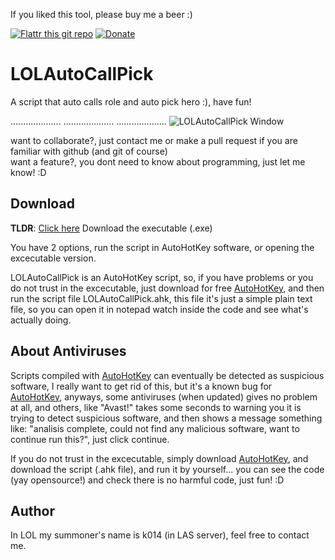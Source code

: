 If you liked this tool, please buy me a beer :)

[![Flattr this git repo](http://api.flattr.com/button/flattr-badge-large.png)](https://flattr.com/submit/auto?user_id=joecabezas&url=https://github.com/joecabezas/LOLAutoCallPick&title=LOLAutoCallPick&language=&tags=github&category=software) [![Donate](https://www.paypalobjects.com/en_GB/i/btn/btn_donate_SM.gif)](
https://www.paypal.com/cgi-bin/webscr?cmd=_s-xclick&hosted_button_id=NPEG3C3DV2YCL)

LOLAutoCallPick
===========

A script that auto calls role and auto pick hero :), have fun!

....................
....................
....................
![LOLAutoCallPick Window](http://i.imgur.com/NI7sGqq.png)

want to collaborate?, just contact me or make a pull request if you are familiar with github (and git of course)  
want a feature?, you dont need to know about programming, just let me know! :D

Download
---------

**TLDR**: [Click here](https://github.com/joecabezas/LOLAutoCallPick/blob/master/bin/LOLAutoCallPick.exe?raw=true) 
Download the executable (.exe)

You have 2 options, run the script in AutoHotKey software, or opening the excecutable version.

LOLAutoCallPick is an AutoHotKey script, so, if you have problems or you do not trust in the excecutable, just download for free [AutoHotKey](http://www.autohotkey.com/), and then run the script file LOLAutoCallPick.ahk, this file it's just a simple plain text file, so you can open it in notepad watch inside the code and see what's actually doing.

About Antiviruses
-----------------

Scripts compiled with [AutoHotKey](http://www.autohotkey.com/) can eventually be detected as suspicious software,
I really want to get rid of this, but it's a known bug for [AutoHotKey](http://www.autohotkey.com/), anyways,
some antiviruses (when updated) gives no problem at all, and others, like "Avast!" takes some seconds to warning
you it is trying to detect suspicious software, and then shows a message something like:
"analisis complete, could not find any malicious software, want to continue run this?", just click continue.

If you do not trust in the excecutable, simply download [AutoHotKey](http://www.autohotkey.com/),
and download the script (.ahk file), and run it by yourself...
you can see the code (yay opensource!) and check there is no harmful code, just fun! :D

Author
---------

In LOL my summoner's name is k014 (in LAS server), feel free to contact me.
